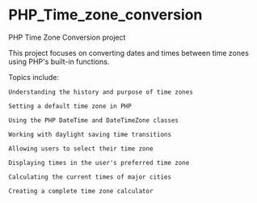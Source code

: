 # PHP_Time_zone_conversion
PHP Time Zone Conversion project

This project focuses on converting dates and times between time zones using PHP's built-in functions. 

Topics include:

    Understanding the history and purpose of time zones
    
    Setting a default time zone in PHP
    
    Using the PHP DateTime and DateTimeZone classes
    
    Working with daylight saving time transitions
    
    Allowing users to select their time zone
    
    Displaying times in the user's preferred time zone
    
    Calculating the current times of major cities
    
    Creating a complete time zone calculator
    


